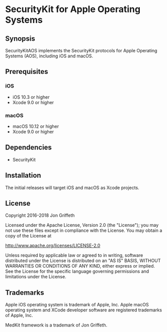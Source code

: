
# SecurityKit for Apple Operating Systems

## Synopsis

SecurityKitAOS implements the SecurityKit protocols for Apple Operating Systems (AOS),
including iOS and macOS.

## Prerequisites

### iOS

* iOS 10.3 or higher
* Xcode 9.0 or higher

### macOS

* macOS 10.12 or higher
* Xcode 9.0 or higher

## Dependencies

* SecurityKit

## Installation

The initial releases will target iOS and macOS as Xcode projects.

## License

Copyright 2016-2018 Jon Griffeth

Licensed under the Apache License, Version 2.0 (the "License");
you may not use these files except in compliance with the License.
You may obtain a copy of the License at

http://www.apache.org/licenses/LICENSE-2.0

Unless required by applicable law or agreed to in writing, software
distributed under the License is distributed on an "AS IS" BASIS,
WITHOUT WARRANTIES OR CONDITIONS OF ANY KIND, either express or implied.
See the License for the specific language governing permissions and
limitations under the License.

## Trademarks

Apple iOS operating system is trademark of Apple, Inc.  Apple macOS operating system and XCode developer software are registered trademarks of Apple, Inc.

MedKit framework is a trademark of Jon Griffeth.
